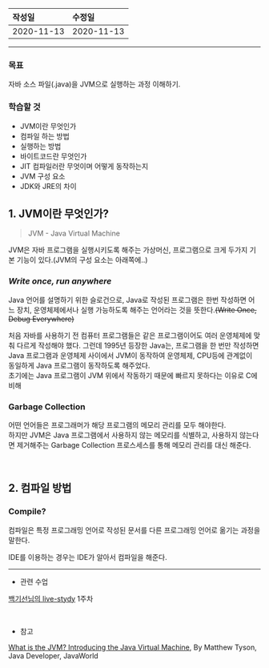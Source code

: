 |작성일|수정일|
|:----|:----|
|2020-11-13|2020-11-13|

--------

### 목표

자바 소스 파일(.java)을 JVM으로 실행하는 과정 이해하기.

### 학습할 것
- JVM이란 무엇인가
- 컴파일 하는 방법
- 실행하는 방법
- 바이트코드란 무엇인가
- JIT 컴파일러란 무엇이며 어떻게 동작하는지
- JVM 구성 요소
- JDK와 JRE의 차이

## 1. JVM이란 무엇인가?

> JVM - Java Virtual Machine

JVM은 자바 프로그램을 실행시키도록 해주는 가상머신, 프로그램으로 크게 두가지 기본 기능이 있다.(JVM의 구성 요소는 아래쪽에..)

### ***Write once, run anywhere***

Java 언어를 설명하기 위한 슬로건으로, Java로 작성된 프로그램은 한번 작성하면 어느 장치, 운영체제에서나 실행 가능하도록 해주는 언어라는 것을 뜻한다.~~(Write Once, Debug Everywhere)~~

처음 자바를 사용하기 전 컴퓨터 프로그램들은 같은 프로그램이어도 여러 운영체제에 맞춰 다르게 작성해야 했다.
그런데 1995년 등장한 Java는, 프로그램을 한 번만 작성하면 Java 프로그램과 운영체제 사이에서 JVM이 동작하여 운영체제, CPU등에 관계없이 동일하게 Java 프로그램이 동작하도록 해주었다.<br>
초기에는 Java 프로그램이 JVM 위에서 작동하기 때문에 빠르지 못하다는 이유로 C에 비해 

### Garbage Collection

어떤 언어들은 프로그래머가 해당 프로그램의 메모리 관리를 모두 해야한다.<br>
하지만 JVM은 Java 프로그램에서 사용하지 않는 메모리를 식별하고, 사용하지 않는다면 제거해주는 Garbage Collection 프로스세스를 통해 메모리 관리를 대신 해준다.

<br>

## 2. 컴파일 방법

### Compile?

컴파일은 특정 프로그래밍 언어로 작성된 문서를 다른 프로그래밍 언어로 옮기는 과정을 말한다.


IDE를 이용하는 경우는 IDE가 알아서 컴파일을 해준다.



<hr>

- 관련 수업

[백기선님의 live-stydy](https://github.com/whiteship/live-study/issues) 1주차

<br>

- 참고

[What is the JVM? Introducing the Java Virtual Machine](https://www.infoworld.com/article/3272244/what-is-the-jvm-introducing-the-java-virtual-machine.html), By Matthew Tyson, Java Developer, JavaWorld
